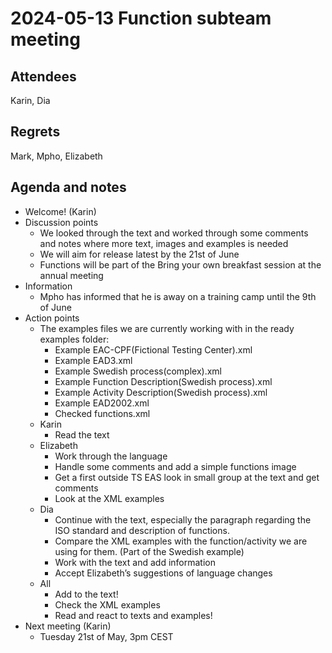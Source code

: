 # 2024-05-13 Function subteam meeting


## Attendees

Karin, Dia 


## Regrets

Mark, Mpho, Elizabeth


## Agenda and notes



* Welcome! (Karin)
* Discussion points
    * We looked through the text and worked through some comments and notes where more text, images and examples is needed
    * We will aim for release latest by the 21st of June
    * Functions will be part of the Bring your own breakfast session at the annual meeting
* Information
    * Mpho has informed that he is away on a training camp until the 9th of June
* Action points
    * The examples files we are currently working with in the ready examples folder:
        * Example EAC-CPF(Fictional Testing Center).xml
        * Example EAD3.xml
        * Example Swedish process(complex).xml
        * Example Function Description(Swedish process).xml
        * Example Activity Description(Swedish process).xml
        * Example EAD2002.xml
        * Checked functions.xml
    * Karin
        * Read the text
    * Elizabeth
        * Work through the language
        * Handle some comments and add a simple functions image
        * Get a first outside TS EAS look in small group at the text and get comments
        * Look at the XML examples
    * Dia
        * Continue with the text, especially the paragraph regarding the ISO standard and description of functions. 
        * Compare the XML examples with the function/activity we are using for them. (Part of the Swedish example)
        * Work with the text and add information
        * Accept Elizabeth’s suggestions of language changes
    * All
        * Add to the text!
        * Check the XML examples
        * Read and react to texts and examples!
* Next meeting (Karin)
    * Tuesday 21st of May, 3pm CEST
